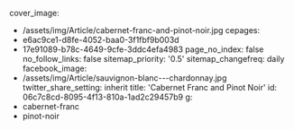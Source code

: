 cover_image:
  - /assets/img/Article/cabernet-franc-and-pinot-noir.jpg
cepages:
  - e6ac9ce1-d8fe-4052-baa0-3f1fbf9b003d
  - 17e91089-b78c-4649-9cfe-3ddc4efa4983
page_no_index: false
no_follow_links: false
sitemap_priority: '0.5'
sitemap_changefreq: daily
facebook_image:
  - /assets/img/Article/sauvignon-blanc---chardonnay.jpg
twitter_share_setting: inherit
title: 'Cabernet Franc and Pinot Noir'
id: 06c7c8cd-8095-4f13-810a-1ad2c29457b9
g:
  - cabernet-franc
  - pinot-noir
